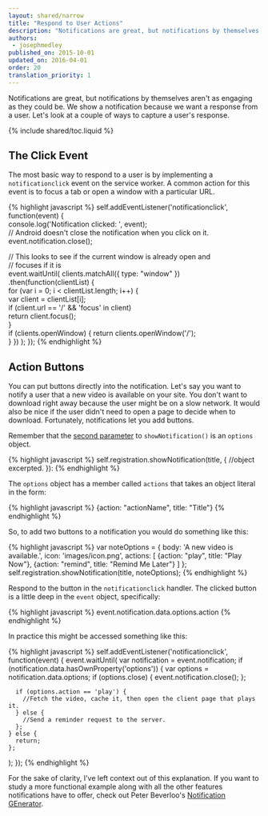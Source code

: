 ```yaml
---
layout: shared/narrow
title: "Respond to User Actions"
description: "Notifications are great, but notifications by themselves aren't as engaging as they could be. We show a notification because we want a response from a user. Let's look at a couple of ways to capture a user's response."
authors:
 - josephmedley
published_on: 2015-10-01
updated_on: 2016-04-01
order: 20
translation_priority: 1
---
```


<p class="intro" markdown="1">
  Notifications are great, but notifications by themselves aren't as engaging as they could be. We show a notification because we want a response from a user. Let's look at a couple of ways to capture a user's response.
</p>

{% include shared/toc.liquid %}

## The Click Event

The most basic way to respond to a user is by implementing a `notificationclick` event on the service worker. A common action for this event is to focus a tab or open a window with a particular URL.

{% highlight javascript %}
self.addEventListener('notificationclick', function(event) {  
  console.log('Notification clicked: ', event);  
  // Android doesn't close the notification when you click on it.   
  event.notification.close();

  // This looks to see if the current window is already open and  
  // focuses if it is  
  event.waitUntil(
    clients.matchAll({ type: "window" })
      .then(function(clientList) {  
        for (var i = 0; i < clientList.length; i++) {  
          var client = clientList[i];  
          if (client.url == '/' && 'focus' in client)  
            return client.focus();  
        }  
        if (clients.openWindow) {
          return clients.openWindow('/');  
        }
      })
  );
});
{% endhighlight %}

## Action Buttons

You can put buttons directly into the notification. Let's say you want to notify a user that a new video is available on your site. You don't want to download right away because the user might be on a slow network. It would also be nice if the user didn't need to open a page to decide when to download. Fortunately, notifications let you add buttons.

Remember that the [second parameter](https://developer.mozilla.org/en-US/docs/Web/API/ServiceWorkerRegistration/showNotification#Parameters) to `showNotification()` is an `options` object.

{% highlight javascript %}
self.registration.showNotification(title, { //object excerpted. }):
{% endhighlight %}

The `options` object has a member called `actions` that takes an object literal in the form:

{% highlight javascript %}
{action: "actionName", title: "Title"}
{% endhighlight %}

So, to add two buttons to a notification you would do something like this:

{% highlight javascript %}
var noteOptions = {
  body: 'A new video is available.',
  icon: 'images/icon.png',
  actions: [
    {action: "play", title: "Play Now"},
    {action: "remind", title: "Remind Me Later"}
  ]
};
self.registration.showNotification(title, noteOptions);
{% endhighlight %}

Respond to the button in the `notificationclick` handler. The clicked button is a little deep in the `event` object, specifically:

{% highlight javascript %}
event.notification.data.options.action
{% endhighlight %}

In practice this might be accessed something like this:

{% highlight javascript %}
self.addEventListener('notificationclick', function(event) {
  event.waitUntil(
    var notification = event.notification;
    if (notification.data.hasOwnProperty('options')) {
      var options = notification.data.options;
      if (options.close) {
        event.notification.close();
      };

      if (options.action == 'play') {
        //Fetch the video, cache it, then open the client page that plays it.
      } else {
        //Send a reminder request to the server.
      };
    } else {
      return;
    };
  );
});
{% endhighlight %}

For the sake of clarity, I've left context out of this explanation. If you want to study a more functional example along with all the other features notifications have to offer, check out Peter Beverloo's [Notification GEnerator](https://tests.peter.sh/notification-generator/).
